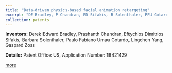 ```yaml
---
title: "Data-driven physics-based facial animation retargeting"
excerpt: "DE Bradley, P Chandran, ED Sifakis, B Solenthaler, PFU Gotardo, L Yang, G Zoss <br> Patent Office: US, Application Number: 18421429"
collection: patents
---
```


**Inventors:** 
Derek Edward Bradley, Prashanth Chandran, Eftychios Dimitrios Sifakis, Barbara Solenthaler, Paulo Fabiano Urnau Gotardo, Lingchen Yang, Gaspard Zoss

**Details:**
Patent Office: US, Application Number: 18421429

[more](https://patents.google.com/patent/US20240249459A1/en)
